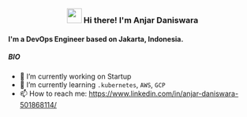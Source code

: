 <!-- Profile Views -->

<!-- Heading -->
<h3 align="center"><img src = "https://raw.githubusercontent.com/MartinHeinz/MartinHeinz/master/wave.gif" width = 30px> Hi there! I'm Anjar Daniswara</h3>

#### I'm a DevOps Engineer based on Jakarta, Indonesia.

##### BIO

- 🔭 I’m currently working on Startup
- 🌱 I’m currently learning `.kubernetes`, `AWS`, `GCP`
- 📫 How to reach me: https://www.linkedin.com/in/anjar-daniswara-501868114/

